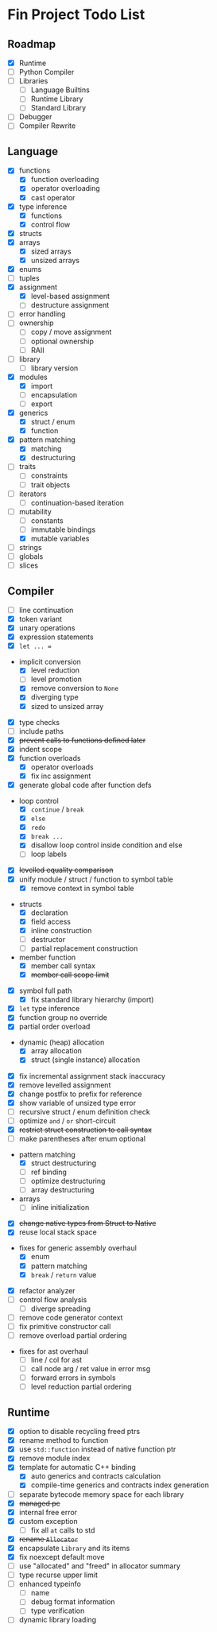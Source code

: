# Fin Project Todo List

## Roadmap

- [x] Runtime
- [ ] Python Compiler
- [ ] Libraries
  - [ ] Language Builtins
  - [ ] Runtime Library
  - [ ] Standard Library
- [ ] Debugger
- [ ] Compiler Rewrite

## Language

- [x] functions
  - [x] function overloading
  - [x] operator overloading
  - [x] cast operator
- [x] type inference
  - [x] functions
  - [x] control flow
- [x] structs
- [x] arrays
  - [x] sized arrays
  - [x] unsized arrays
- [x] enums
- [ ] tuples
- [x] assignment
  - [x] level-based assignment
  - [ ] destructure assignment
- [ ] error handling
- [ ] ownership
  - [ ] copy / move assignment
  - [ ] optional ownership
  - [ ] RAII
- [ ] library
  - [ ] library version
- [x] modules
  - [x] import
  - [ ] encapsulation
  - [ ] export
- [x] generics
  - [x] struct / enum
  - [x] function
- [x] pattern matching
  - [x] matching
  - [x] destructuring
- [ ] traits
  - [ ] constraints
  - [ ] trait objects
- [ ] iterators
  - [ ] continuation-based iteration
- [ ] mutability
  - [ ] constants
  - [ ] immutable bindings
  - [x] mutable variables
- [ ] strings
- [ ] globals
- [ ] slices

## Compiler

- [ ] line continuation
- [x] token variant
- [x] unary operations
- [x] expression statements
- [x] `let ... =`
- implicit conversion
  - [x] level reduction
  - [ ] level promotion
  - [x] remove conversion to `None`
  - [x] diverging type
  - [x] sized to unsized array
- [x] type checks
- [ ] include paths
- [x] ~~prevent calls to functions defined later~~
- [x] indent scope
- [x] function overloads
  - [x] operator overloads
  - [x] fix inc assignment
- [x] generate global code after function defs
- loop control
  - [x] `continue` / `break`
  - [x] `else`
  - [x] `redo`
  - [x] `break ...`
  - [x] disallow loop control inside condition and else
  - [ ] loop labels
- [x] ~~levelled equality comparison~~
- [x] unify module / struct / function to symbol table
  - [x] remove context in symbol table
- structs
  - [x] declaration
  - [x] field access
  - [x] inline construction
  - [ ] destructor
  - [ ] partial replacement construction
- member function
  - [x] member call syntax
  - [x] ~~member call scope limit~~
- [x] symbol full path
  - [x] fix standard library hierarchy (import)
- [x] `let` type inference
- [x] function group no override
- [x] partial order overload
- dynamic (heap) allocation
  - [x] array allocation
  - [x] struct (single instance) allocation
- [x] fix incremental assignment stack inaccuracy
- [x] remove levelled assignment
- [x] change postfix to prefix for reference
- [x] show variable of unsized type error
- [ ] recursive struct / enum definition check
- [ ] optimize `and` / `or` short-circuit
- [x] ~~restrict struct construction to call syntax~~
- [ ] make parentheses after enum optional
- pattern matching
  - [x] struct destructuring
  - [ ] ref binding
  - [ ] optimize destructuring
  - [ ] array destructuring
- arrays
  - [ ] inline initialization
- [x] ~~change native types from Struct to Native~~
- [x] reuse local stack space
- fixes for generic assembly overhaul
  - [x] enum
  - [x] pattern matching
  - [x] `break` / `return` value
- [x] refactor analyzer
- [ ] control flow analysis
  - [ ] diverge spreading
- [ ] remove code generator context
- [ ] fix primitive constructor call
- [ ] remove overload partial ordering
- fixes for ast overhaul
  - [ ] line / col for ast
  - [ ] call node arg / ret value in error msg
  - [ ] forward errors in symbols
  - [ ] level reduction partial ordering

## Runtime

- [x] option to disable recycling freed ptrs
- [x] rename method to function
- [x] use `std::function` instead of native function ptr
- [x] remove module index
- [x] template for automatic C++ binding
  - [x] auto generics and contracts calculation
  - [x] compile-time generics and contracts index generation
- [ ] separate bytecode memory space for each library
- [x] ~~managed pc~~
- [x] internal free error
- [x] custom exception
  - [ ] fix all `at` calls to std
- [x] ~~rename `Allocator`~~
- [x] encapsulate `Library` and its items
- [x] fix noexcept default move
- [ ] use "allocated" and "freed" in allocator summary
- [ ] type recurse upper limit
- [ ] enhanced typeinfo
  - [ ] name
  - [ ] debug format information
  - [ ] type verification
- [ ] dynamic library loading
